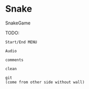 # Snake
SnakeGame 


TODO:
	
	Start/End MENU 
	
	Audio 
	
	comments 
	
	clean
	
	git 
	(come from other side without wall)
	
	
